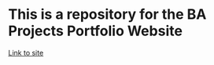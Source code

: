

# This is a repository for the BA Projects Portfolio Website

[Link to site](https://bronzeknuckles.github.io/BAProjects.github.io/dist/index.html)